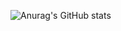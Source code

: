 ![Anurag's GitHub stats](https://github-readme-stats.vercel.app/api?username=Dai56764&show_icons=true&theme=radical)
